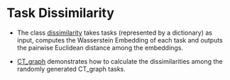 # Task Dissimilarity
- The class [dissimilarity](https://github.com/DMIU-ShELL/deeprl-shell/blob/main/deep_rl/shell_modules/detect/CT/dissimilarity.py) takes tasks (represented by a dictionary) as input, computes the Wasserstein Embedding of each task and outputs the pairwise Euclidean distance among the embeddings.

- [CT_graph](https://github.com/DMIU-ShELL/deeprl-shell/blob/main/deep_rl/shell_modules/detect/CT/CT_graph.ipynb) demonstrates how to calculate the dissimilarities among the randomly generated CT_graph tasks.
